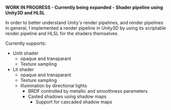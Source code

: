 **WORK IN PROGRESS - Currently being expanded -**
**Shader pipeline using Unity3D and HLSL**

In order to better understand Unity's render pipelines, and render pipelines in general, I implemented a render
pipeline in Unity3D by using its scriptable render pipeline and HLSL for the shaders themselves.

Currently supports:
- Unlit shader
  - opaque and transparant
  - Texture sampling
- Lit shader
  - opaque and transparant
  - Texture sampling
  - Illumination by directional lights
    - BRDF controlled by metallic and smoothness parameters
    - Casted shadows using shadow maps
      - Support for cascaded shadow maps
 
